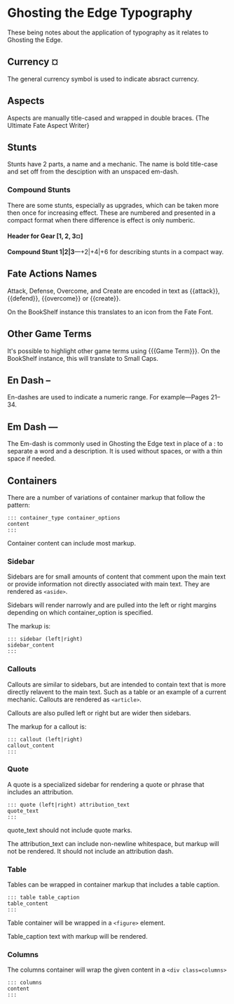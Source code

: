 # Ghosting the Edge Typography

These being notes about the application of typography as it relates to Ghosting the Edge. 

## Currency ¤

The general currency symbol is used to indicate absract currency.

## Aspects

Aspects are manually title-cased and wrapped in double braces. {The Ultimate Fate Aspect Writer}

## Stunts

Stunts have 2 parts, a name and a mechanic. The name is bold title-case and set off from the desciption with an unspaced em-dash. 

### Compound Stunts

There are some stunts, especially as upgrades, which can be taken more then once for increasing effect. These are numbered and presented in a compact format when there difference is effect is only numberic.

#### Header for Gear [1, 2, 3¤]



**Compound Stunt 1|2|3**​—+2|+4|+6 for describing stunts in a compact way.

## Fate Actions Names

Attack, Defense, Overcome, and Create are encoded in text as {{attack}}, {{defend}}, {{overcome}} or {{create}}.  

On the BookShelf instance this translates to an icon from the Fate Font. 

## Other Game Terms

It's possible to highlight other game terms using {{{Game Term}}}. On the BookShelf instance, this will translate to Small Caps.

## En Dash –

En-dashes are used to indicate a numeric range. For example​—Pages 21–34.

## Em Dash ​—

The Em-dash is commonly used in Ghosting the Edge text in place of a : to separate a word and a description. It is used without spaces, or with a thin space if needed.

## Containers

There are a number of variations of container markup that follow the pattern:

```
::: container_type container_options
content
:::
```

Container content can include most markup. 

### Sidebar

Sidebars are for small amounts of content that comment upon the main text or provide information not directly associated with main text. They are rendered as `<aside>`.

Sidebars will render narrowly and are pulled into the left or right margins depending on which container_option is specified. 

The markup is:

```
::: sidebar (left|right)
sidebar_content
:::
```

### Callouts

Callouts are similar to sidebars, but are intended to contain text that is more directly relavent to the main text. Such as a table or an example of a current mechanic. Callouts are rendered as `<article>`.

Callouts are also pulled left or right but are wider then sidebars.

The markup for a callout is:

```
::: callout (left|right)
callout_content
:::
```

### Quote

A quote is a specialized sidebar for rendering a quote or phrase that includes an attribution.

```
::: quote (left|right) attribution_text
quote_text
:::
```
quote_text should not include quote marks. 

The attribution_text can include non-newline whitespace, but markup will not be rendered. It should not include an attribution dash. 

### Table

Tables can be wrapped in container markup that includes a table caption. 

```
::: table table_caption
table_content
:::
```

Table container will be wrapped in a `<figure>` element.

Table_caption text with markup will be rendered.

### Columns

The columns container will wrap the given content in a `<div class=columns>`

```
::: columns
content
:::